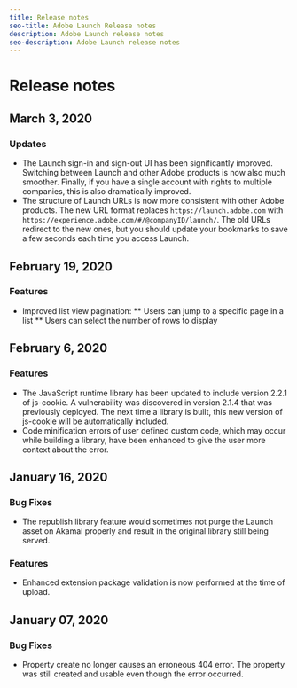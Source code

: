 ```yaml
---
title: Release notes
seo-title: Adobe Launch Release notes
description: Adobe Launch release notes
seo-description: Adobe Launch release notes
---
```


# Release notes

## March 3, 2020

### Updates

* The Launch sign-in and sign-out UI has been significantly improved. Switching between Launch and other Adobe products is now also much smoother.  Finally, if you have a single account with rights to multiple companies, this is also dramatically improved.
* The structure of Launch URLs is now more consistent with other Adobe products.  The new URL format replaces `https://launch.adobe.com` with `https://experience.adobe.com/#/@companyID/launch/`.  The old URLs redirect to the new ones, but you should update your bookmarks to save a few seconds each time you access Launch.

## February 19, 2020

### Features

* Improved list view pagination:
** Users can jump to a specific page in a list
** Users can select the number of rows to display

## February 6, 2020

### Features

* The JavaScript runtime library has been updated to include version 2.2.1 of js-cookie. A vulnerability was discovered in version 2.1.4 that was previously deployed. The next time a library is built, this new version of js-cookie will be automatically included.
* Code minification errors of user defined custom code, which may occur while building a library, have been enhanced to give the user more context about the error.

## January 16, 2020

### Bug Fixes

* The republish library feature would sometimes not purge the Launch asset on Akamai properly and result in the original library still being served.

### Features

* Enhanced extension package validation is now performed at the time of upload.

## January 07, 2020

### Bug Fixes

* Property create no longer causes an erroneous 404 error. The property was still created and usable even though the error occurred.
